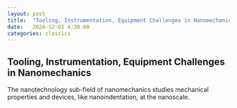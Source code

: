 ```yaml
---
layout: post
title:  "Tooling, Instrumentation, Equipment Challenges in Nanomechanics"
date:   2026-12-01 4:30:00
categories: classics
---
```


## Tooling, Instrumentation, Equipment Challenges in Nanomechanics

The nanotechnology sub-field of nanomechanics studies mechanical properties and devices, like nanoindentation, at the nanoscale.